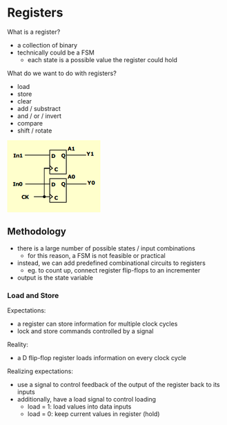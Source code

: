 # Registers

What is a register?
- a collection of binary
- technically could be a FSM
  - each state is a possible value the register could hold

What do we want to do with registers?
- load
- store
- clear
- add / substract
- and / or / invert
- compare
- shift / rotate

![register](images/registers.png)

## Methodology
- there is a large number of possible states / input combinations
  - for this reason, a FSM is not feasible or practical
- instead, we can add predefined combinational circuits to registers
  - eg. to count up, connect register flip-flops to an incrementer
- output is the state variable

### Load and Store
Expectations:
- a register can store information for multiple clock cycles
- lock and store commands controlled by a signal

Reality:
- a D flip-flop register loads information on every clock cycle

Realizing expectations:
- use a signal to control feedback of the output of the register back to its inputs
- additionally, have a load signal to control loading
  - load = 1: load values into data inputs
  - load = 0: keep current values in register (hold)


